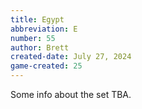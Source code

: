 ```yaml
---
title: Egypt
abbreviation: E
number: 55
author: Brett
created-date: July 27, 2024
game-created: 25
---
```

Some info about the set TBA.
